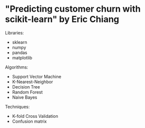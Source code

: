 # "Predicting customer churn with scikit-learn" by Eric Chiang

Libraries:
  - sklearn
  - numpy
  - pandas
  - matplotlib
  
Algorithms:
  - Support Vector Machine
  - K-Nearest-Neighbor
  - Decision Tree
  - Random Forest
  - Naive Bayes
  
Techniques:
  - K-fold Cross Validation
  - Confusion matrix
